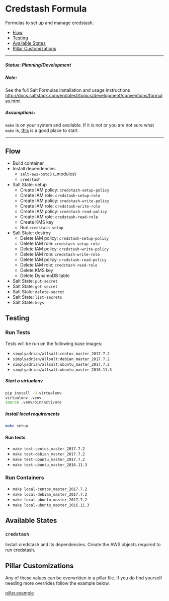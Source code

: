 # Credstash Formula

Formulas to set up and manage credstash.

* [Flow](#flow)
* [Testing](#testing)
* [Available States](#states)
* [Pillar Customizations](#pillar)

---

##### Status: Planning/Development

##### Note:

See the full Salt Formulas installation and usage instructions
<http://docs.saltstack.com/en/latest/topics/development/conventions/formulas.html>.

##### Assumptions:

`make` is on your system and available. If it is not or you are not sure what
`make` is, [this](https://www.gnu.org/software/make/) is a good place to start.

---

## <a name='flow'></a> Flow

* Build container
* Install dependencies
  - `salt-aws-boto3` (_modules)
  - `credstash`
* Salt State: setup
  - Create IAM policy: `credstash-setup-policy`
  - Create IAM role: `credstash-setup-role`
  - Create IAM policy: `credstash-write-policy`
  - Create IAM role: `credstash-write-role`
  - Create IAM policy: `credstash-read-policy`
  - Create IAM role: `credstash-read-role`
  - Create KMS key
  - Run `credstash setup`
* Salt State: destroy
  - Delete IAM policy: `credstash-setup-policy`
  - Delete IAM role: `credstash-setup-role`
  - Delete IAM policy: `credstash-write-policy`
  - Delete IAM role: `credstash-write-role`
  - Delete IAM policy: `credstash-read-policy`
  - Delete IAM role: `credstash-read-role`
  - Delete KMS key
  - Delete DynamoDB table
* Salt State: `put-secret`
* Salt State: `get-secret`
* Salt State: `delete-secret`
* Salt State: `list-secrets`
* Salt State: `keys`


## <a name='testing'></a> Testing

### <a name='run-tests'></a> Run Tests

Tests will be run on the following base images:

* `simplyadrian/allsalt:centos_master_2017.7.2`
* `simplyadrian/allsalt:debian_master_2017.7.2`
* `simplyadrian/allsalt:ubuntu_master_2017.7.2`
* `simplyadrian/allsalt:ubuntu_master_2016.11.3`

##### Start a virtualenv

```bash
pip install -U virtualenv
virtualenv .venv
source .venv/bin/activate
```

##### Install local requirements

```bash
make setup
```

#### Run tests

* `make test-centos_master_2017.7.2`
* `make test-debian_master_2017.7.2`
* `make test-ubuntu_master_2017.7.2`
* `make test-ubuntu_master_2016.11.3`

### <a name='run-containers'></a> Run Containers

* `make local-centos_master_2017.7.2`
* `make local-debian_master_2017.7.2`
* `make local-ubuntu_master_2017.7.2`
* `make local-ubuntu_master_2016.11.3`


## <a name='states'></a> Available States

### `credstash`

Install credstash and its dependencies.
Create the AWS objects required to run credstash.


## <a name='pillar'></a> Pillar Customizations

Any of these values can be overwritten in a pillar file. If you do find yourself needing
more overrides follow the example below.

[pillar.example](authconfig/tests/pillar/authconfig/init.sls)
